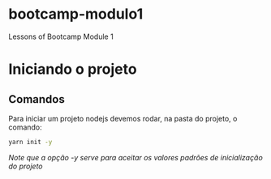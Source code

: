 # bootcamp-modulo1
Lessons of Bootcamp Module 1


# Iniciando o projeto

## Comandos

Para iniciar um projeto nodejs devemos rodar, na pasta do projeto, o comando:

```bash
yarn init -y
```
_Note que a opção -y serve para aceitar os valores padrões de inicialização do projeto_


